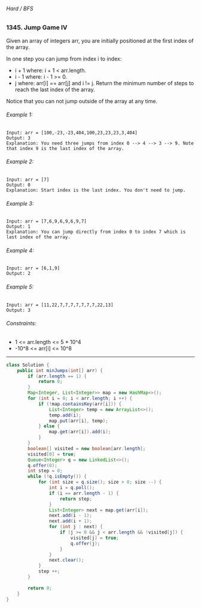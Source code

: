 ###### Hard / BFS

### 1345. Jump Game IV

Given an array of integers arr, you are initially positioned at the first index of the array.

In one step you can jump from index i to index:

* i + 1 where: i + 1 < arr.length.
* i - 1 where: i - 1 >= 0.
* j where: arr[i] == arr[j] and i != j.
Return the minimum number of steps to reach the last index of the array.

Notice that you can not jump outside of the array at any time.

 

###### Example 1:
```
Input: arr = [100,-23,-23,404,100,23,23,23,3,404]
Output: 3
Explanation: You need three jumps from index 0 --> 4 --> 3 --> 9. Note that index 9 is the last index of the array.
```
###### Example 2:
```
Input: arr = [7]
Output: 0
Explanation: Start index is the last index. You don't need to jump.
```
###### Example 3:
```
Input: arr = [7,6,9,6,9,6,9,7]
Output: 1
Explanation: You can jump directly from index 0 to index 7 which is last index of the array.
```
###### Example 4:
```
Input: arr = [6,1,9]
Output: 2
```
###### Example 5:
```
Input: arr = [11,22,7,7,7,7,7,7,7,22,13]
Output: 3
```

###### Constraints:

* 1 <= arr.length <= 5 * 10^4
* -10^8 <= arr[i] <= 10^8

***

```java
class Solution {
    public int minJumps(int[] arr) {
        if (arr.length == 1) {
            return 0;
        }
        Map<Integer, List<Integer>> map = new HashMap<>();
        for (int i = 0; i < arr.length; i ++) {
            if (!map.containsKey(arr[i])) {
                List<Integer> temp = new ArrayList<>();
                temp.add(i);
                map.put(arr[i], temp);
            } else {
                map.get(arr[i]).add(i);
            }
        }
        boolean[] visited = new boolean[arr.length];
        visited[0] = true;
        Queue<Integer> q = new LinkedList<>();
        q.offer(0);
        int step = 0;
        while (!q.isEmpty()) {
            for (int size = q.size(); size > 0; size --) {
                int i = q.poll();
                if (i == arr.length - 1) {
                    return step;
                }
                List<Integer> next = map.get(arr[i]);
                next.add(i - 1);
                next.add(i + 1);
                for (int j : next) {
                    if (j >= 0 && j < arr.length && !visited[j]) {
                        visited[j] = true;
                        q.offer(j);
                    }
                }
                next.clear();
            }
            step ++;
        }
        
        return 0;
    }
}
```
